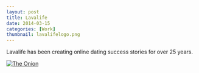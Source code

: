 ```yaml
---
layout: post
title: Lavalife
date: 2014-03-15
categories: [Work]
thumbnail: lavalifelogo.png
---
```

<p>Lavalife has been creating online dating success stories for over 25 years.</p> 

<a class="zoom" href="{{ site.url }}/images/lavalifeblog.png">
  <img alt="The Onion" src="{{ site.url }}/images/lavalifeblog.png"/>
</a>